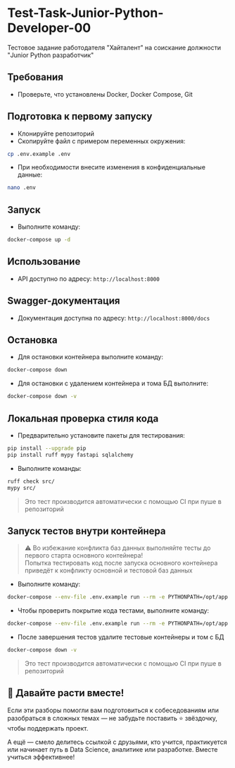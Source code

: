 # Test-Task-Junior-Python-Developer-00
Тестовое задание работодателя "Хайталент" на соискание должности "Junior Python разработчик"

## Требования
* Проверьте, что установлены Docker, Docker Compose, Git
## Подготовка к первому запуску
* Клонируйте репозиторий
* Скопируйте файл с примером переменных окружения:
```bash
cp .env.example .env
```
* При необходимости внесите изменения в конфиденциальные данные:
```bash
nano .env
```
## Запуск
* Выполните команду:
```bash
docker-compose up -d
```
## Использование
* API доступно по адресу:
`http://localhost:8000`
## Swagger-документация
* Документация доступна по адресу:
`http://localhost:8000/docs`
## Остановка
* Для остановки контейнера выполните команду:
```bash
docker-compose down
```
* Для остановки с удалением контейнера и тома БД выполните:
```bash
docker-compose down -v
```
## Локальная проверка стиля кода
* Предварительно установите пакеты для тестирования:
```bash
pip install --upgrade pip
pip install ruff mypy fastapi sqlalchemy
```
* Выполните команды:
```bash
ruff check src/
mypy src/
```
> Это тест производится автоматически с помощью CI при пуше в репозиторий
## Запуск тестов внутри контейнера
> ⚠️ Во избежание конфликта баз данных выполняйте тесты до первого старта основного контейнера!\
> Попытка тестировать код после запуска основного контейнера приведёт к конфликту основной и тестовой баз данных
* Выполните команду:
```bash
docker-compose --env-file .env.example run --rm -e PYTHONPATH=/opt/app app pytest tests/ -v
```
* Чтобы проверить покрытие кода тестами, выполните команду:
```bash
docker-compose --env-file .env.example run --rm -e PYTHONPATH=/opt/app app pytest tests/ --cov=src
```
* После завершения тестов удалите тестовые контейнеры и том с БД
```bash
docker-compose down -v
```
> Это тест производится автоматически с помощью CI при пуше в репозиторий

## 🚀 Давайте расти вместе!
Если эти разборы помогли вам подготовиться к собеседованиям или разобраться в сложных темах — не забудьте поставить ⭐ звёздочку, чтобы поддержать проект.

А ещё — смело делитесь ссылкой с друзьями, кто учится, практикуется или начинает путь в Data Science, аналитике или разработке. Вместе учиться эффективнее!
